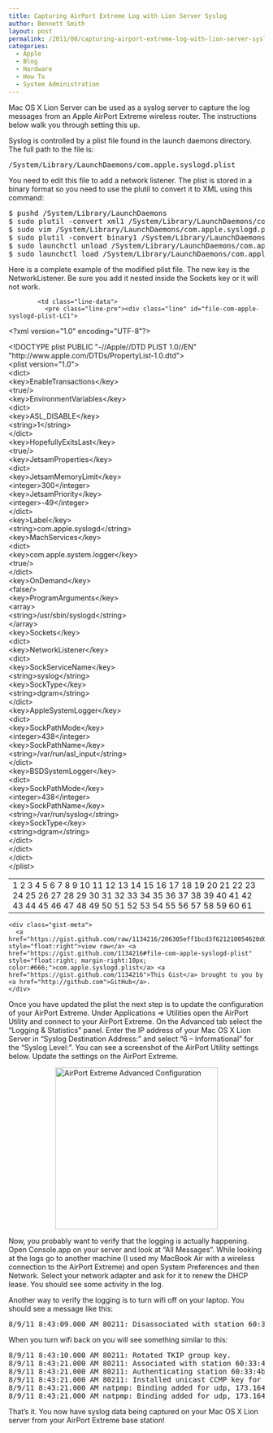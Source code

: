 ```yaml
---
title: Capturing AirPort Extreme Log with Lion Server Syslog
author: Bennett Smith
layout: post
permalink: /2011/08/capturing-airport-extreme-log-with-lion-server-syslog/
categories:
  - Apple
  - Blog
  - Hardware
  - How To
  - System Administration
---
```

Mac OS X Lion Server can be used as a syslog server to capture the log messages from an Apple AirPort Extreme wireless router. The instructions below walk you through setting this up.

Syslog is controlled by a plist file found in the launch daemons directory. The full path to the file is:

<pre>/System/Library/LaunchDaemons/com.apple.syslogd.plist
</pre>

You need to edit this file to add a network listener. The plist is stored in a binary format so you need to use the plutil to convert it to XML using this command:

<pre>$ pushd /System/Library/LaunchDaemons
$ sudo plutil -convert xml1 /System/Library/LaunchDaemons/com.apple.syslogd.plist
$ sudo vim /System/Library/LaunchDaemons/com.apple.syslogd.plist
$ sudo plutil -convert binary1 /System/Library/LaunchDaemons/com.apple.syslogd.plist
$ sudo launchctl unload /System/Library/LaunchDaemons/com.apple.syslogd.plist
$ sudo launchctl load /System/Library/LaunchDaemons/com.apple.syslogd.plist
</pre>

Here is a complete example of the modified plist file. The new key is the NetworkListener. Be sure you add it nested inside the Sockets key or it will not work.

<div id="gist1134216" class="gist">
  <div class="gist-file">
    <div class="gist-data gist-syntax">
      <div class="file-data">
        <table cellpadding="0" cellspacing="0" class="lines highlight">
          <tr>
            <td class="line-numbers">
              <span class="line-number" id="file-com-apple-syslogd-plist-L1" rel="file-com-apple-syslogd-plist-L1">1</span> <span class="line-number" id="file-com-apple-syslogd-plist-L2" rel="file-com-apple-syslogd-plist-L2">2</span> <span class="line-number" id="file-com-apple-syslogd-plist-L3" rel="file-com-apple-syslogd-plist-L3">3</span> <span class="line-number" id="file-com-apple-syslogd-plist-L4" rel="file-com-apple-syslogd-plist-L4">4</span> <span class="line-number" id="file-com-apple-syslogd-plist-L5" rel="file-com-apple-syslogd-plist-L5">5</span> <span class="line-number" id="file-com-apple-syslogd-plist-L6" rel="file-com-apple-syslogd-plist-L6">6</span> <span class="line-number" id="file-com-apple-syslogd-plist-L7" rel="file-com-apple-syslogd-plist-L7">7</span> <span class="line-number" id="file-com-apple-syslogd-plist-L8" rel="file-com-apple-syslogd-plist-L8">8</span> <span class="line-number" id="file-com-apple-syslogd-plist-L9" rel="file-com-apple-syslogd-plist-L9">9</span> <span class="line-number" id="file-com-apple-syslogd-plist-L10" rel="file-com-apple-syslogd-plist-L10">10</span> <span class="line-number" id="file-com-apple-syslogd-plist-L11" rel="file-com-apple-syslogd-plist-L11">11</span> <span class="line-number" id="file-com-apple-syslogd-plist-L12" rel="file-com-apple-syslogd-plist-L12">12</span> <span class="line-number" id="file-com-apple-syslogd-plist-L13" rel="file-com-apple-syslogd-plist-L13">13</span> <span class="line-number" id="file-com-apple-syslogd-plist-L14" rel="file-com-apple-syslogd-plist-L14">14</span> <span class="line-number" id="file-com-apple-syslogd-plist-L15" rel="file-com-apple-syslogd-plist-L15">15</span> <span class="line-number" id="file-com-apple-syslogd-plist-L16" rel="file-com-apple-syslogd-plist-L16">16</span> <span class="line-number" id="file-com-apple-syslogd-plist-L17" rel="file-com-apple-syslogd-plist-L17">17</span> <span class="line-number" id="file-com-apple-syslogd-plist-L18" rel="file-com-apple-syslogd-plist-L18">18</span> <span class="line-number" id="file-com-apple-syslogd-plist-L19" rel="file-com-apple-syslogd-plist-L19">19</span> <span class="line-number" id="file-com-apple-syslogd-plist-L20" rel="file-com-apple-syslogd-plist-L20">20</span> <span class="line-number" id="file-com-apple-syslogd-plist-L21" rel="file-com-apple-syslogd-plist-L21">21</span> <span class="line-number" id="file-com-apple-syslogd-plist-L22" rel="file-com-apple-syslogd-plist-L22">22</span> <span class="line-number" id="file-com-apple-syslogd-plist-L23" rel="file-com-apple-syslogd-plist-L23">23</span> <span class="line-number" id="file-com-apple-syslogd-plist-L24" rel="file-com-apple-syslogd-plist-L24">24</span> <span class="line-number" id="file-com-apple-syslogd-plist-L25" rel="file-com-apple-syslogd-plist-L25">25</span> <span class="line-number" id="file-com-apple-syslogd-plist-L26" rel="file-com-apple-syslogd-plist-L26">26</span> <span class="line-number" id="file-com-apple-syslogd-plist-L27" rel="file-com-apple-syslogd-plist-L27">27</span> <span class="line-number" id="file-com-apple-syslogd-plist-L28" rel="file-com-apple-syslogd-plist-L28">28</span> <span class="line-number" id="file-com-apple-syslogd-plist-L29" rel="file-com-apple-syslogd-plist-L29">29</span> <span class="line-number" id="file-com-apple-syslogd-plist-L30" rel="file-com-apple-syslogd-plist-L30">30</span> <span class="line-number" id="file-com-apple-syslogd-plist-L31" rel="file-com-apple-syslogd-plist-L31">31</span> <span class="line-number" id="file-com-apple-syslogd-plist-L32" rel="file-com-apple-syslogd-plist-L32">32</span> <span class="line-number" id="file-com-apple-syslogd-plist-L33" rel="file-com-apple-syslogd-plist-L33">33</span> <span class="line-number" id="file-com-apple-syslogd-plist-L34" rel="file-com-apple-syslogd-plist-L34">34</span> <span class="line-number" id="file-com-apple-syslogd-plist-L35" rel="file-com-apple-syslogd-plist-L35">35</span> <span class="line-number" id="file-com-apple-syslogd-plist-L36" rel="file-com-apple-syslogd-plist-L36">36</span> <span class="line-number" id="file-com-apple-syslogd-plist-L37" rel="file-com-apple-syslogd-plist-L37">37</span> <span class="line-number" id="file-com-apple-syslogd-plist-L38" rel="file-com-apple-syslogd-plist-L38">38</span> <span class="line-number" id="file-com-apple-syslogd-plist-L39" rel="file-com-apple-syslogd-plist-L39">39</span> <span class="line-number" id="file-com-apple-syslogd-plist-L40" rel="file-com-apple-syslogd-plist-L40">40</span> <span class="line-number" id="file-com-apple-syslogd-plist-L41" rel="file-com-apple-syslogd-plist-L41">41</span> <span class="line-number" id="file-com-apple-syslogd-plist-L42" rel="file-com-apple-syslogd-plist-L42">42</span> <span class="line-number" id="file-com-apple-syslogd-plist-L43" rel="file-com-apple-syslogd-plist-L43">43</span> <span class="line-number" id="file-com-apple-syslogd-plist-L44" rel="file-com-apple-syslogd-plist-L44">44</span> <span class="line-number" id="file-com-apple-syslogd-plist-L45" rel="file-com-apple-syslogd-plist-L45">45</span> <span class="line-number" id="file-com-apple-syslogd-plist-L46" rel="file-com-apple-syslogd-plist-L46">46</span> <span class="line-number" id="file-com-apple-syslogd-plist-L47" rel="file-com-apple-syslogd-plist-L47">47</span> <span class="line-number" id="file-com-apple-syslogd-plist-L48" rel="file-com-apple-syslogd-plist-L48">48</span> <span class="line-number" id="file-com-apple-syslogd-plist-L49" rel="file-com-apple-syslogd-plist-L49">49</span> <span class="line-number" id="file-com-apple-syslogd-plist-L50" rel="file-com-apple-syslogd-plist-L50">50</span> <span class="line-number" id="file-com-apple-syslogd-plist-L51" rel="file-com-apple-syslogd-plist-L51">51</span> <span class="line-number" id="file-com-apple-syslogd-plist-L52" rel="file-com-apple-syslogd-plist-L52">52</span> <span class="line-number" id="file-com-apple-syslogd-plist-L53" rel="file-com-apple-syslogd-plist-L53">53</span> <span class="line-number" id="file-com-apple-syslogd-plist-L54" rel="file-com-apple-syslogd-plist-L54">54</span> <span class="line-number" id="file-com-apple-syslogd-plist-L55" rel="file-com-apple-syslogd-plist-L55">55</span> <span class="line-number" id="file-com-apple-syslogd-plist-L56" rel="file-com-apple-syslogd-plist-L56">56</span> <span class="line-number" id="file-com-apple-syslogd-plist-L57" rel="file-com-apple-syslogd-plist-L57">57</span> <span class="line-number" id="file-com-apple-syslogd-plist-L58" rel="file-com-apple-syslogd-plist-L58">58</span> <span class="line-number" id="file-com-apple-syslogd-plist-L59" rel="file-com-apple-syslogd-plist-L59">59</span> <span class="line-number" id="file-com-apple-syslogd-plist-L60" rel="file-com-apple-syslogd-plist-L60">60</span> <span class="line-number" id="file-com-apple-syslogd-plist-L61" rel="file-com-apple-syslogd-plist-L61">61</span>
            </td>
            
            <td class="line-data">
              <pre class="line-pre"><div class="line" id="file-com-apple-syslogd-plist-LC1">
  <span class="cp">&lt;?xml version="1.0" encoding="UTF-8"?&gt;</span>
</div>

<div class="line" id="file-com-apple-syslogd-plist-LC2">
  <span class="cp">&lt;!DOCTYPE plist PUBLIC "-//Apple//DTD PLIST 1.0//EN" "http://www.apple.com/DTDs/PropertyList-1.0.dtd"&gt;</span>
</div>

<div class="line" id="file-com-apple-syslogd-plist-LC3">
  <span class="nt">&lt;plist</span> <span class="na">version=</span><span class="s">"1.0"</span><span class="nt">&gt;</span>
</div>

<div class="line" id="file-com-apple-syslogd-plist-LC4">
  <span class="nt">&lt;dict&gt;</span>
</div>

<div class="line" id="file-com-apple-syslogd-plist-LC5">
  <span class="nt">&lt;key&gt;</span>EnableTransactions<span class="nt">&lt;/key&gt;</span>
</div>

<div class="line" id="file-com-apple-syslogd-plist-LC6">
  <span class="nt">&lt;true/&gt;</span>
</div>

<div class="line" id="file-com-apple-syslogd-plist-LC7">
  <span class="nt">&lt;key&gt;</span>EnvironmentVariables<span class="nt">&lt;/key&gt;</span>
</div>

<div class="line" id="file-com-apple-syslogd-plist-LC8">
  <span class="nt">&lt;dict&gt;</span>
</div>

<div class="line" id="file-com-apple-syslogd-plist-LC9">
  <span class="nt">&lt;key&gt;</span>ASL_DISABLE<span class="nt">&lt;/key&gt;</span>
</div>

<div class="line" id="file-com-apple-syslogd-plist-LC10">
  <span class="nt">&lt;string&gt;</span>1<span class="nt">&lt;/string&gt;</span>
</div>

<div class="line" id="file-com-apple-syslogd-plist-LC11">
  <span class="nt">&lt;/dict&gt;</span>
</div>

<div class="line" id="file-com-apple-syslogd-plist-LC12">
  <span class="nt">&lt;key&gt;</span>HopefullyExitsLast<span class="nt">&lt;/key&gt;</span>
</div>

<div class="line" id="file-com-apple-syslogd-plist-LC13">
  <span class="nt">&lt;true/&gt;</span>
</div>

<div class="line" id="file-com-apple-syslogd-plist-LC14">
  <span class="nt">&lt;key&gt;</span>JetsamProperties<span class="nt">&lt;/key&gt;</span>
</div>

<div class="line" id="file-com-apple-syslogd-plist-LC15">
  <span class="nt">&lt;dict&gt;</span>
</div>

<div class="line" id="file-com-apple-syslogd-plist-LC16">
  <span class="nt">&lt;key&gt;</span>JetsamMemoryLimit<span class="nt">&lt;/key&gt;</span>
</div>

<div class="line" id="file-com-apple-syslogd-plist-LC17">
  <span class="nt">&lt;integer&gt;</span>300<span class="nt">&lt;/integer&gt;</span>
</div>

<div class="line" id="file-com-apple-syslogd-plist-LC18">
  <span class="nt">&lt;key&gt;</span>JetsamPriority<span class="nt">&lt;/key&gt;</span>
</div>

<div class="line" id="file-com-apple-syslogd-plist-LC19">
  <span class="nt">&lt;integer&gt;</span>-49<span class="nt">&lt;/integer&gt;</span>
</div>

<div class="line" id="file-com-apple-syslogd-plist-LC20">
  <span class="nt">&lt;/dict&gt;</span>
</div>

<div class="line" id="file-com-apple-syslogd-plist-LC21">
  <span class="nt">&lt;key&gt;</span>Label<span class="nt">&lt;/key&gt;</span>
</div>

<div class="line" id="file-com-apple-syslogd-plist-LC22">
  <span class="nt">&lt;string&gt;</span>com.apple.syslogd<span class="nt">&lt;/string&gt;</span>
</div>

<div class="line" id="file-com-apple-syslogd-plist-LC23">
  <span class="nt">&lt;key&gt;</span>MachServices<span class="nt">&lt;/key&gt;</span>
</div>

<div class="line" id="file-com-apple-syslogd-plist-LC24">
  <span class="nt">&lt;dict&gt;</span>
</div>

<div class="line" id="file-com-apple-syslogd-plist-LC25">
  <span class="nt">&lt;key&gt;</span>com.apple.system.logger<span class="nt">&lt;/key&gt;</span>
</div>

<div class="line" id="file-com-apple-syslogd-plist-LC26">
  <span class="nt">&lt;true/&gt;</span>
</div>

<div class="line" id="file-com-apple-syslogd-plist-LC27">
  <span class="nt">&lt;/dict&gt;</span>
</div>

<div class="line" id="file-com-apple-syslogd-plist-LC28">
  <span class="nt">&lt;key&gt;</span>OnDemand<span class="nt">&lt;/key&gt;</span>
</div>

<div class="line" id="file-com-apple-syslogd-plist-LC29">
  <span class="nt">&lt;false/&gt;</span>
</div>

<div class="line" id="file-com-apple-syslogd-plist-LC30">
  <span class="nt">&lt;key&gt;</span>ProgramArguments<span class="nt">&lt;/key&gt;</span>
</div>

<div class="line" id="file-com-apple-syslogd-plist-LC31">
  <span class="nt">&lt;array&gt;</span>
</div>

<div class="line" id="file-com-apple-syslogd-plist-LC32">
  <span class="nt">&lt;string&gt;</span>/usr/sbin/syslogd<span class="nt">&lt;/string&gt;</span>
</div>

<div class="line" id="file-com-apple-syslogd-plist-LC33">
  <span class="nt">&lt;/array&gt;</span>
</div>

<div class="line" id="file-com-apple-syslogd-plist-LC34">
  <span class="nt">&lt;key&gt;</span>Sockets<span class="nt">&lt;/key&gt;</span>
</div>

<div class="line" id="file-com-apple-syslogd-plist-LC35">
  <span class="nt">&lt;dict&gt;</span>
</div>

<div class="line" id="file-com-apple-syslogd-plist-LC36">
  <span class="nt">&lt;key&gt;</span>NetworkListener<span class="nt">&lt;/key&gt;</span>
</div>

<div class="line" id="file-com-apple-syslogd-plist-LC37">
  <span class="nt">&lt;dict&gt;</span>
</div>

<div class="line" id="file-com-apple-syslogd-plist-LC38">
  <span class="nt">&lt;key&gt;</span>SockServiceName<span class="nt">&lt;/key&gt;</span>
</div>

<div class="line" id="file-com-apple-syslogd-plist-LC39">
  <span class="nt">&lt;string&gt;</span>syslog<span class="nt">&lt;/string&gt;</span>
</div>

<div class="line" id="file-com-apple-syslogd-plist-LC40">
  <span class="nt">&lt;key&gt;</span>SockType<span class="nt">&lt;/key&gt;</span>
</div>

<div class="line" id="file-com-apple-syslogd-plist-LC41">
  <span class="nt">&lt;string&gt;</span>dgram<span class="nt">&lt;/string&gt;</span>
</div>

<div class="line" id="file-com-apple-syslogd-plist-LC42">
  <span class="nt">&lt;/dict&gt;</span>
</div>

<div class="line" id="file-com-apple-syslogd-plist-LC43">
  <span class="nt">&lt;key&gt;</span>AppleSystemLogger<span class="nt">&lt;/key&gt;</span>
</div>

<div class="line" id="file-com-apple-syslogd-plist-LC44">
  <span class="nt">&lt;dict&gt;</span>
</div>

<div class="line" id="file-com-apple-syslogd-plist-LC45">
  <span class="nt">&lt;key&gt;</span>SockPathMode<span class="nt">&lt;/key&gt;</span>
</div>

<div class="line" id="file-com-apple-syslogd-plist-LC46">
  <span class="nt">&lt;integer&gt;</span>438<span class="nt">&lt;/integer&gt;</span>
</div>

<div class="line" id="file-com-apple-syslogd-plist-LC47">
  <span class="nt">&lt;key&gt;</span>SockPathName<span class="nt">&lt;/key&gt;</span>
</div>

<div class="line" id="file-com-apple-syslogd-plist-LC48">
  <span class="nt">&lt;string&gt;</span>/var/run/asl_input<span class="nt">&lt;/string&gt;</span>
</div>

<div class="line" id="file-com-apple-syslogd-plist-LC49">
  <span class="nt">&lt;/dict&gt;</span>
</div>

<div class="line" id="file-com-apple-syslogd-plist-LC50">
  <span class="nt">&lt;key&gt;</span>BSDSystemLogger<span class="nt">&lt;/key&gt;</span>
</div>

<div class="line" id="file-com-apple-syslogd-plist-LC51">
  <span class="nt">&lt;dict&gt;</span>
</div>

<div class="line" id="file-com-apple-syslogd-plist-LC52">
  <span class="nt">&lt;key&gt;</span>SockPathMode<span class="nt">&lt;/key&gt;</span>
</div>

<div class="line" id="file-com-apple-syslogd-plist-LC53">
  <span class="nt">&lt;integer&gt;</span>438<span class="nt">&lt;/integer&gt;</span>
</div>

<div class="line" id="file-com-apple-syslogd-plist-LC54">
  <span class="nt">&lt;key&gt;</span>SockPathName<span class="nt">&lt;/key&gt;</span>
</div>

<div class="line" id="file-com-apple-syslogd-plist-LC55">
  <span class="nt">&lt;string&gt;</span>/var/run/syslog<span class="nt">&lt;/string&gt;</span>
</div>

<div class="line" id="file-com-apple-syslogd-plist-LC56">
  <span class="nt">&lt;key&gt;</span>SockType<span class="nt">&lt;/key&gt;</span>
</div>

<div class="line" id="file-com-apple-syslogd-plist-LC57">
  <span class="nt">&lt;string&gt;</span>dgram<span class="nt">&lt;/string&gt;</span>
</div>

<div class="line" id="file-com-apple-syslogd-plist-LC58">
  <span class="nt">&lt;/dict&gt;</span>
</div>

<div class="line" id="file-com-apple-syslogd-plist-LC59">
  <span class="nt">&lt;/dict&gt;</span>
</div>

<div class="line" id="file-com-apple-syslogd-plist-LC60">
  <span class="nt">&lt;/dict&gt;</span>
</div>

<div class="line" id="file-com-apple-syslogd-plist-LC61">
  <span class="nt">&lt;/plist&gt;</span>
</div></pre>
            </td>
          </tr>
        </table>
      </div>
    </div>
    
    <div class="gist-meta">
      <a href="https://gist.github.com/raw/1134216/206305eff1bcd3f621210054620d08d55519251d/com.apple.syslogd.plist" style="float:right">view raw</a> <a href="https://gist.github.com/1134216#file-com-apple-syslogd-plist" style="float:right; margin-right:10px; color:#666;">com.apple.syslogd.plist</a> <a href="https://gist.github.com/1134216">This Gist</a> brought to you by <a href="http://github.com">GitHub</a>.
    </div>
  </div>
</div>

Once you have updated the plist the next step is to update the configuration of your AirPort Extreme. Under Applications => Utilities open the AirPort Utility and connect to your AirPort Extreme. On the Advanced tab select the “Logging & Statistics” panel. Enter the IP address of your Mac OS X Lion Server in “Syslog Destination Address:” and select “6 – Informational” for the “Syslog Level:”. You can see a screenshot of the AirPort Utility settings below. Update the settings on the AirPort Extreme.

<div>
  <img style="display:block; margin-left:auto; margin-right:auto;" src="http://www.idevelopsoftware.com/wp-content/uploads/2011/08/2011-08-09083214-AirPort-Utility-Focal-Shift-AirPort-Extreme.png" alt="AirPort Extreme Advanced Configuration" title="[2011-08-09083214]  AirPort Utility-Focal Shift AirPort Extreme.png" border="0" width="320" height="318" />
</div>

Now, you probably want to verify that the logging is actually happening. Open Console.app on your server and look at “All Messages”. While looking at the logs go to another machine (I used my MacBook Air with a wireless connection to the AirPort Extreme) and open System Preferences and then Network. Select your network adapter and ask for it to renew the DHCP lease. You should see some activity in the log.

Another way to verify the logging is to turn wifi off on your laptop. You should see a message like this:

<pre>8/9/11 8:43:09.000 AM 80211: Disassociated with station 60:33:4b:2c:de:c0
</pre>

When you turn wifi back on you will see something similar to this:

<pre>8/9/11 8:43:10.000 AM 80211: Rotated TKIP group key.
8/9/11 8:43:21.000 AM 80211: Associated with station 60:33:4b:2c:de:c0
8/9/11 8:43:21.000 AM 80211: Authenticating station 60:33:4b:2c:de:c0 to RADIUS.
8/9/11 8:43:21.000 AM 80211: Installed unicast CCMP key for supplicant 60:33:4b:2c:de:c0
8/9/11 8:43:21.000 AM natpmp: Binding added for udp, 173.164.164.17:32770 to 10.0.1.104:4500 with lifetime 7200
8/9/11 8:43:21.000 AM natpmp: Binding added for udp, 173.164.164.17:32771 to 10.0.1.104:5353 with lifetime 7200
</pre>

That’s it. You now have syslog data being captured on your Mac OS X Lion server from your AirPort Extreme base station!

